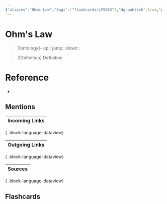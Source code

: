 ```yaml
---
{"aliases":"Ohms Law","tags":["flashcards/LFS203"],"dg-publish":true,"permalink":"/inbox/ohm-s-law/","dgPassFrontmatter":true}
---
```


# Ohm's Law

> [!ontology]-
> up:: 
> jump:: 
> down:: 

> [!Definition] Definition

# Reference

- 

## Mentions

| Incoming Links |
| -------------- |

{ .block-language-dataview}

| Outgoing Links |
| -------------- |

{ .block-language-dataview}

| Sources |
| ------- |

{ .block-language-dataview}

## Flashcards